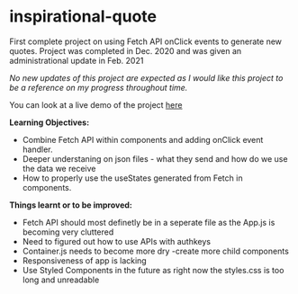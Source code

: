 # inspirational-quote

First complete project on using Fetch API onClick events to generate new quotes. 
Project was completed in Dec. 2020 and was given an administrational update in Feb. 2021

*No new updates of this project are expected as I would like this project to be a reference on my progress throughout time.*

You can look at a live demo of the project [here]()

**Learning Objectives:**
- Combine Fetch API within components and adding onClick event handler.
- Deeper understaning on json files - what they send and how do we use the data we receive
- How to properly use the useStates generated from Fetch in components.

**Things learnt or to be improved:**
- Fetch API should most definetly be in a seperate file as the App.js is becoming very cluttered  
- Need to figured out how to use APIs with authkeys 
- Container.js needs to become more dry -create more child components  
- Responsiveness of app is lacking 
- Use Styled Components in the future as right now the styles.css is too long and unreadable
